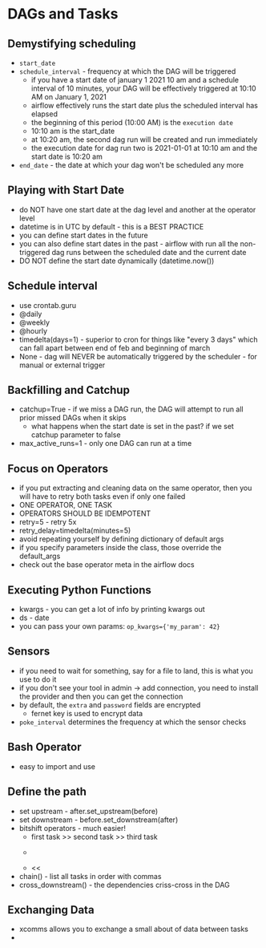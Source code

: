 # DAGs and Tasks

## Demystifying scheduling

- `start_date`
- `schedule_interval` - frequency at which the DAG will be triggered
  - if you have a start date of january 1 2021 10 am and a schedule interval of 10 minutes, your DAG will be effectively triggered at 10:10 AM on January 1, 2021
  - airflow effectively runs the start date plus the scheduled interval has elapsed
  - the beginning of this period (10:00 AM) is the `execution date`
  - 10:10 am is the start_date
  - at 10:20 am, the second dag run will be created and run immediately
  - the execution date for dag run two is 2021-01-01 at 10:10 am and the start date is 10:20 am
- `end_date` - the date at which your dag won't be scheduled any more

## Playing with Start Date

- do NOT have one start date at the dag level and another at the operator level
- datetime is in UTC by default - this is a BEST PRACTICE
- you can define start dates in the future
- you can also define start dates in the past - airflow with run all the non-triggered dag runs between the scheduled date and the current date
- DO NOT define the start date dynamically (datetime.now())

## Schedule interval

- use crontab.guru
- @daily
- @weekly
- @hourly
- timedelta(days=1) - superior to cron for things like "every 3 days" which can fall apart between end of feb and beginning of march
- None - dag will NEVER be automatically triggered by the scheduler - for manual or external trigger

## Backfilling and Catchup

- catchup=True - if we miss a DAG run, the DAG will attempt to run all prior missed DAGs when it skips
  - what happens when the start date is set in the past? if we set catchup parameter to false
- max_active_runs=1 - only one DAG can run at a time

## Focus on Operators

- if you put extracting and cleaning data on the same operator, then you will have to retry both tasks even if only one failed
- ONE OPERATOR, ONE TASK
- OPERATORS SHOULD BE IDEMPOTENT
- retry=5 - retry 5x
- retry_delay=timedelta(minutes=5)
- avoid repeating yourself by defining dictionary of default args
- if you specify parameters inside the class, those override the default_args
- check out the base operator meta in the airflow docs

## Executing Python Functions

- kwargs - you can get a lot of info by printing kwargs out
- ds - date
- you can pass your own params: `op_kwargs={'my_param': 42}`

## Sensors

- if you need to wait for something, say for a file to land, this is what you use to do it
- if you don't see your tool in admin -> add connection, you need to install the provider and then you can get the connection
- by default, the `extra` and `password` fields are encrypted
  - fernet key is used to encrypt data
- `poke_interval` determines the frequency at which the sensor checks

## Bash Operator

- easy to import and use

## Define the path

- set upstream - after.set_upstream(before)
- set downstream - before.set_downstream(after)
- bitshift operators - much easier!
  - first task >> second task >> third task
  - > >
  - <<
- chain() - list all tasks in order with commas
- cross_downstream() - the dependencies criss-cross in the DAG

## Exchanging Data

- xcomms allows you to exchange a small about of data between tasks
-
